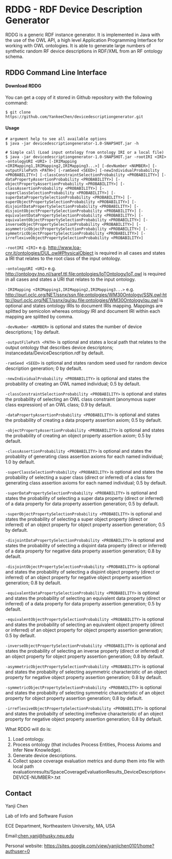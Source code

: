 # RDDG - RDF Device Description Generator
RDDG is a generic RDF instance generator. It is implemented in Java with the use of the OWL API, a high level Application Programming Interface for working with OWL  ontologies. It is able to generate large numbers of synthetic random RF device descriptions in RDF/XML from an RF ontology schema.

## RDDG Command Line Interface

#### Download RDDG
You can get a copy of it stored in Github repository with the following command:
```console
$ git clone https://github.com/YankeeChen/devicedescriptiongenerator.git
```

#### Usage
```console
# argument help to see all available options
$ java -jar devicedescriptiongenerator-1.0-SNAPSHOT.jar -h

# Simple call (Load input ontology from ontology IRI or a local file)
$ java -jar devicedescriptiongenerator-1.0-SNAPSHOT.jar -rootIRI <IRI> -ontologyURI <URI> [-IRIMapping <IRIMapping1,IRIMapping2,IRIMapping3...>] [-devNumber <NUMBER>] [-outputFilePath <PATH>] [-ramSeed <SEED>] [-newIndividualProbability <PROBABILITY>] [-classConstraintSelectionProbability <PROBABILITY>] [-dataPropertyAssertionProbability <PROBABILITY>] [-objectPropertyAssertionProbability <PROBABILITY>] [-classAssertionProbability <PROBABILITY>] [-superClassSelectionProbability <PROBABILITY>] [-superDataPropertySelectionProbability <PROBABILITY>] [-superObjectPropertySelectionProbability <PROBABILITY>] [-disjointDataPropertySelectionProbability <PROBABILITY>] [-disjointObjectPropertySelectionProbability <PROBABILITY>] [-equivalentDataPropertySelectionProbability <PROBABILITY>] [-equivalentObjectPropertySelectionProbability <PROBABILITY>] [-inverseObjectPropertySelectionProbability <PROBABILITY>] [-asymmetricObjectPropertySelectionProbability <PROBABILITY>] [-symmetricObjectPropertySelectionProbability <PROBABILITY>] [-irreflexiveObjectPropertySelectionProbability <PROBABILITY>] 

```
`-rootIRI <IRI>` e.g. http://www.loa-cnr.it/ontologies/DUL.owl#PhysicalObject 
is required in all cases and states a IRI that relates to the root class of the input ontology. 

`-ontologyURI <URI>` e.g. http://ontology.tno.nl/saref.ttl,file:ontologies/IoTOntology/IoT.owl
is required in all cases and states a URI that relates to the input ontology.

`-IRIMapping <IRIMapping1,IRIMapping2,IRIMapping3...>` e.g. http://purl.oclc.org/NET/ssnx/ssn,file:ontologies/WM30Ontology/SSN.owl;http://purl.oclc.org/NET/ssnx/qu/qu,file:ontologies/WM30Ontology/qu.owl
is optional and states ontology IRIs to document IRIs mapping. Mappings are splitted by semicolon whereas ontology IRI and document IRI within each mapping are splitted by comma.

`-devNumber <NUMBER>` 
is optional and states the number of device descriptions; 1 by default.

`-outputFilePath <PATH>` 
is optional and states a local path that relates to the output ontology that describes device descriptons; instancedata/DeviceDescription<NUMBER>.rdf by default.

`-ramSeed <SEED>` 
is optional and states random seed used for random device description generation; 0 by default.

`-newIndividualProbability <PROBABILITY>`
is optional and states the probability of creating an OWL named individual; 0.5 by default.

`-classConstraintSelectionProbability <PROBABILITY>`
is optional and states the probability of selecting an OWL class constraint (anonymous super class expression) of an OWL class; 0.9 by default.

`-dataPropertyAssertionProbability <PROBABILITY>`
is optional and states the probability of creating a data property assertion axiom; 0.5 by default.

`-objectPropertyAssertionProbability <PROBABILITY>`
is optional and states the probability of creating an object property assertion axiom; 0.5 by default.

`-classAssertionProbability <PROBABILITY>`
is optional and states the probablity of generating class assertion axioms for each named individual; 1.0 by default.

`-superClassSelectionProbability <PROBABILITY>`
is optional and states the probability of selecting a super class (direct or inferred) of a class for generating class assertion axioms for each named individual; 0.5 by default.

`-superDataPropertySelectionProbability <PROBABILITY>`
is optional and states the probability of selecting a super data property (direct or inferred) of a data property for data property assertion generation; 0.5 by default.

`-superObjectPropertySelectionProbability <PROBABILITY>`
is optional and states the probability of selecting a super object property (direct or inferred) of an object property for object property assertion generation; 0.5 by default.

`-disjointDataPropertySelectionProbability <PROBABILITY>`
is optional and states the probability of selecting a disjoint data property (direct or inferred) of a data property for negative data property assertion generation; 0.8 by default. 

`-disjointObjectPropertySelectionProbability <PROBABILITY>`
is optional and states the probability of selecting a disjoint object property (direct or inferred) of an object property for negative object property assertion generation; 0.8 by default. 

`-equivalentDataPropertySelectionProbability <PROBABILITY>`
is optional and states the probability of selecting an equivalent data property (direct or inferred) of a data property for data property assertion generation; 0.5 by default.

`-equivalentObjectPropertySelectionProbability <PROBABILITY>`
is optional and states the probability of selecting an equivalent object property (direct or inferred) of an object property for object property assertion generation; 0.5 by default.

`-inverseObjectPropertySelectionProbability <PROBABILITY>`
is optional and states the probability of selecting an inverse property (direct or inferred) of an object property for object property assertion generation; 0.8 by default.

`-asymmetricObjectPropertySelectionProbability <PROBABILITY>`
is optional and states the probabilty of selecting asymmetric characteristic of an object property for negative object property assertion generation; 0.8 by default.

`-symmetricObjectPropertySelectionProbability <PROBABILITY>`
is optional and states the probabilty of selecting symmetric characteristic of an object property for object property assertion generation; 0.8 by default.

`-irreflexiveObjectPropertySelectionProbability <PROBABILITY>`
is optional and states the probabilty of selecting irreflexive characteristic of an object property for negative object property assertion generation; 0.8 by default.

What RDDG will do is:
1. Load ontology.
2. Process ontology (that includes Process Entities, Process Axioms and Infer New Knowledge). 
3. Generate device descriptions.
4. Collect space coverage evaluation metrics and dump them into file with local path evaluationresults/SpaceCoverageEvaluationResults_DeviceDescription\<DEVICE-NUMBER\>.txt

## Contact
Yanji Chen

Lab of Info and Software Fusion

ECE Department, Northeastern University, MA, USA

Email:chen.yanj@husky.neu.edu

Personal website: https://sites.google.com/view/yanjichen0101/home?authuser=0


